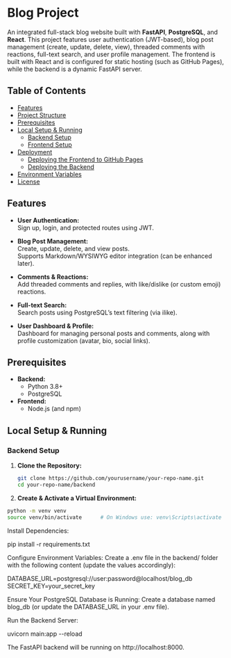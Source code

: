 # Blog Project

An integrated full-stack blog website built with **FastAPI**, **PostgreSQL**, and **React**. This project features user authentication (JWT-based), blog post management (create, update, delete, view), threaded comments with reactions, full-text search, and user profile management. The frontend is built with React and is configured for static hosting (such as GitHub Pages), while the backend is a dynamic FastAPI server.

## Table of Contents

- [Features](#features)
- [Project Structure](#project-structure)
- [Prerequisites](#prerequisites)
- [Local Setup & Running](#local-setup--running)
  - [Backend Setup](#backend-setup)
  - [Frontend Setup](#frontend-setup)
- [Deployment](#deployment)
  - [Deploying the Frontend to GitHub Pages](#deploying-the-frontend-to-github-pages)
  - [Deploying the Backend](#deploying-the-backend)
- [Environment Variables](#environment-variables)
- [License](#license)

## Features

- **User Authentication:**  
  Sign up, login, and protected routes using JWT.

- **Blog Post Management:**  
  Create, update, delete, and view posts.  
  Supports Markdown/WYSIWYG editor integration (can be enhanced later).

- **Comments & Reactions:**  
  Add threaded comments and replies, with like/dislike (or custom emoji) reactions.

- **Full-text Search:**  
  Search posts using PostgreSQL’s text filtering (via ilike).

- **User Dashboard & Profile:**  
  Dashboard for managing personal posts and comments, along with profile customization (avatar, bio, social links).

## Prerequisites

- **Backend:**
  - Python 3.8+  
  - PostgreSQL
- **Frontend:**
  - Node.js (and npm)

## Local Setup & Running

### Backend Setup

1. **Clone the Repository:**

   ```bash
   git clone https://github.com/yourusername/your-repo-name.git
   cd your-repo-name/backend

2. **Create & Activate a Virtual Environment:**
```bash
python -m venv venv
source venv/bin/activate      # On Windows use: venv\Scripts\activate
```
Install Dependencies:

pip install -r requirements.txt

Configure Environment Variables:
Create a .env file in the backend/ folder with the following content (update the values accordingly):

DATABASE_URL=postgresql://user:password@localhost/blog_db
SECRET_KEY=your_secret_key

Ensure Your PostgreSQL Database is Running:
Create a database named blog_db (or update the DATABASE_URL in your .env file).

Run the Backend Server:

uvicorn main:app --reload

The FastAPI backend will be running on http://localhost:8000.
